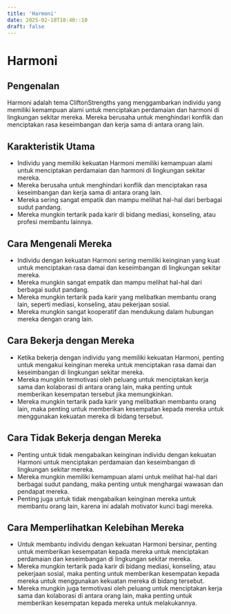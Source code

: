 ```yaml
---
title: 'Harmoni'
date: 2025-02-18T18:40::10
draft: false
---
```


# Harmoni

## Pengenalan

Harmoni adalah tema CliftonStrengths yang menggambarkan individu yang memiliki kemampuan alami untuk menciptakan perdamaian dan harmoni di lingkungan sekitar mereka. Mereka berusaha untuk menghindari konflik dan menciptakan rasa keseimbangan dan kerja sama di antara orang lain.

## Karakteristik Utama

- Individu yang memiliki kekuatan Harmoni memiliki kemampuan alami untuk menciptakan perdamaian dan harmoni di lingkungan sekitar mereka.
- Mereka berusaha untuk menghindari konflik dan menciptakan rasa keseimbangan dan kerja sama di antara orang lain.
- Mereka sering sangat empatik dan mampu melihat hal-hal dari berbagai sudut pandang.
- Mereka mungkin tertarik pada karir di bidang mediasi, konseling, atau profesi membantu lainnya.

## Cara Mengenali Mereka

- Individu dengan kekuatan Harmoni sering memiliki keinginan yang kuat untuk menciptakan rasa damai dan keseimbangan di lingkungan sekitar mereka.
- Mereka mungkin sangat empatik dan mampu melihat hal-hal dari berbagai sudut pandang.
- Mereka mungkin tertarik pada karir yang melibatkan membantu orang lain, seperti mediasi, konseling, atau pekerjaan sosial.
- Mereka mungkin sangat kooperatif dan mendukung dalam hubungan mereka dengan orang lain.

## Cara Bekerja dengan Mereka

- Ketika bekerja dengan individu yang memiliki kekuatan Harmoni, penting untuk mengakui keinginan mereka untuk menciptakan rasa damai dan keseimbangan di lingkungan sekitar mereka.
- Mereka mungkin termotivasi oleh peluang untuk menciptakan kerja sama dan kolaborasi di antara orang lain, maka penting untuk memberikan kesempatan tersebut jika memungkinkan.
- Mereka mungkin tertarik pada karir yang melibatkan membantu orang lain, maka penting untuk memberikan kesempatan kepada mereka untuk menggunakan kekuatan mereka di bidang tersebut.

## Cara Tidak Bekerja dengan Mereka

- Penting untuk tidak mengabaikan keinginan individu dengan kekuatan Harmoni untuk menciptakan perdamaian dan keseimbangan di lingkungan sekitar mereka.
- Mereka mungkin memiliki kemampuan alami untuk melihat hal-hal dari berbagai sudut pandang, maka penting untuk menghargai wawasan dan pendapat mereka.
- Penting juga untuk tidak mengabaikan keinginan mereka untuk membantu orang lain, karena ini adalah motivator kunci bagi mereka.

## Cara Memperlihatkan Kelebihan Mereka

- Untuk membantu individu dengan kekuatan Harmoni bersinar, penting untuk memberikan kesempatan kepada mereka untuk menciptakan perdamaian dan keseimbangan di lingkungan sekitar mereka.
- Mereka mungkin tertarik pada karir di bidang mediasi, konseling, atau pekerjaan sosial, maka penting untuk memberikan kesempatan kepada mereka untuk menggunakan kekuatan mereka di bidang tersebut.
- Mereka mungkin juga termotivasi oleh peluang untuk menciptakan kerja sama dan kolaborasi di antara orang lain, maka penting untuk memberikan kesempatan kepada mereka untuk melakukannya.

